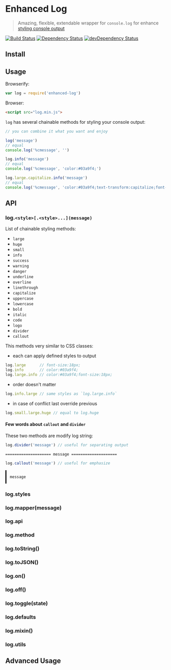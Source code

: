 # Enhanced Log

>Amazing, flexible, extendable wrapper for `console.log` for enhance [styling console output](https://developer.chrome.com/devtools/docs/console#styling-console-output-with-css)

[![Build Status](https://travis-ci.org/broadsw0rd/enhanced-log.svg?branch=master)](https://travis-ci.org/broadsw0rd/enhanced-log)
[![Dependency Status](https://david-dm.org/broadsw0rd/enhanced-log.svg)](https://david-dm.org/broadsw0rd/enhanced-log)
[![devDependency Status](https://david-dm.org/broadsw0rd/enhanced-log/dev-status.svg)](https://david-dm.org/broadsw0rd/enhanced-log#info=devDependencies)

## Install

## Usage

Browserify:

```js
var log = require('enhanced-log')
```

Browser: 

```html
<script src="log.min.js">
```

`log` has several chainable methods for styling your console output:

```js
// you can combine it what you want and enjoy

log('message')
// equal
console.log('%cmessage', '')

log.info('message')
// equal
console.log('%cmessage', 'color:#03a9f4;')

log.large.capitalize.info('message') 
// equal
console.log('%cmessage', 'color:#03a9f4;text-transform:capitalize;font-size:18px;')
```

## API

### log.`<style>[.<style>...](message)`

List of chainable styling methods:

- `large`
- `huge`
- `small`
- `info`
- `success`
- `warning`
- `danger`
- `underline`
- `overline`
- `linethrough`
- `capitalize`
- `uppercase`
- `lowercase`
- `bold`
- `italic`
- `code`
- `logo`
- `divider`
- `callout`

This methods very similar to CSS classes: 

- each can apply defined styles to output

```js
log.large      // font-size:18px;
log.info       // color:#03a9f4;
log.large.info // color:#03a9f4;font-size:18px;
```

- order doesn't matter

```js
log.info.large // same styles as `log.large.info`
```

- in case of conflict last override previous

```js
log.small.large.huge // equal to log.huge
```

#### Few words about `callout` and `divider`

These two methods are modify log string:

```js
log.divider('message') // useful for separating output
```

    ==================== message ====================

```js
log.callout('message') // useful for emphasize
```

    ▌ 
    ▌ message
    ▌ 

### log.styles

### log.mapper(message)

### log.api

### log.method

### log.toString()

### log.toJSON()

### log.on()

### log.off()

### log.toggle(state)

### log.defaults

### log.mixin()

### log.utils

## Advanced Usage
